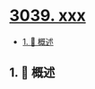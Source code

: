 # [3039. xxx](https://github.com/Tdahuyou/TNotes.leetcode/tree/main/notes/3039.%20xxx)

<!-- region:toc -->

- [1. 📝 概述](#1--概述)

<!-- endregion:toc -->

## 1. 📝 概述
